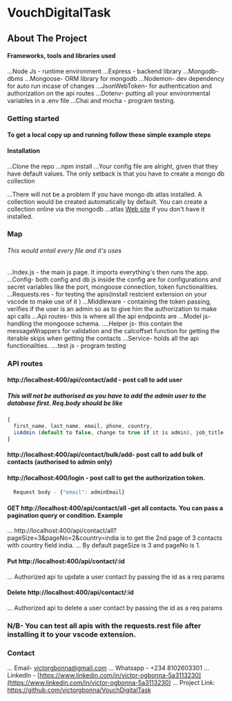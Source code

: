 # VouchDigitalTask
## About The Project

#### Frameworks, tools and libraries used 
...Node Js - runtime environment
...Express - backend library
...Mongodb- dbms
...Mongoose- ORM library for mongodb 
...Nodemon- dev dependency for auto run incase of changes
...JsonWebToken- for authentication and authorization on the api routes 
...Dotenv- putting all your environmental variables in a .env file
...Chai and mocha - program testing.

### Getting started 
#### To get a local copy up and running follow these simple example steps
#### Installation
...Clone the repo
...npm install
...Your config file are alright, given that they have default values. The only setback is that you have to create a mongo db collection

...There will not be a problem If you have mongo db atlas installed. A collection would be created automatically by default. You can create a collection online via the mongodb ...atlas [Web site](https://cloud.mongodb.com/) if you don't have it installed.

### Map 
###### This would entail every file and it's uses 
...Index.js - the main js page. It imports everything's then runs the app. 
...Config- both config and db js inside the config are for configurations and secret variables like the port, mongoose connection, token functionalities.
...Requests.res - for testing the apis(install restcient extension on your vscode to make use of it )
...Middleware - containing the token passing, verifies if the user is an admin so as to give him the authorization to make api calls
...Api routes- this is where all the api endpoints are
...Model js- handling the mongoose schema. 
....Helper js- this contain the messageWrappers for validation and the calcoffset function for getting the iterable skips when getting the contacts
...Service- holds all the api functionalities. 
....test js - program testing 

### API routes
#### http://localhost:400/api/contact/add - post call to add user 
##### This will not be authorised as you have to add the admin user to the database first. Req.body should be like 
```javascript
{
  first_name, last_name, email, phone, country,
  isAdmin (default to false, change to true if it is admin), job_title, company_name, birthday_day, birthday_month
}
```
#### http://localhost:400/api/contact/bulk/add- post call to add bulk of contacts (authorised to admin only)

#### http://localhost:400/login - post call to get the authorization token. 
```javascript
  Request body - {"email": adminEmail}
```
#### GET http://localhost:400/api/contact/all -get all contacts. You can pass a pagination query or condition. Example
... http://localhost:400/api/contact/all?pageSize=3&pageNo=2&country=india is to get the 2nd page of 3 contacts with country field india. 
... By default pageSize is 3 and pageNo is 1.

#### Put http://localhost:400/api/contact/:id
... Authorized api to update a user contact by passing the id as a req params 

#### Delete http://localhost:400/api/contact/:id
... Authorized api to delete a user contact by passing the id as a req params

### N/B- You can test all apis with the requests.rest file after installing it to your vscode extension.

### Contact 
... Email- victorgbonna@gmail.com
... Whatsapp - +234 8102603301
... Linkedln - [https://www.linkedin.com/in/victor-ogbonna-5a3113230](https://www.linkedin.com/in/victor-ogbonna-5a3113230)
...  Project Link: https://github.com/victorgbonna/VouchDigitalTask
